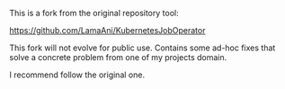 This is a fork from the original repository tool:

https://github.com/LamaAni/KubernetesJobOperator

This fork will not evolve for public use. Contains some ad-hoc fixes that solve a concrete problem from one of my projects domain.

I recommend follow the original one.
